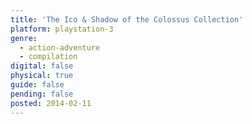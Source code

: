 ```yaml
---
title: 'The Ico & Shadow of the Colossus Collection'
platform: playstation-3
genre:
  - action-adventure
  - compilation
digital: false
physical: true
guide: false
pending: false
posted: 2014-02-11
---
```

